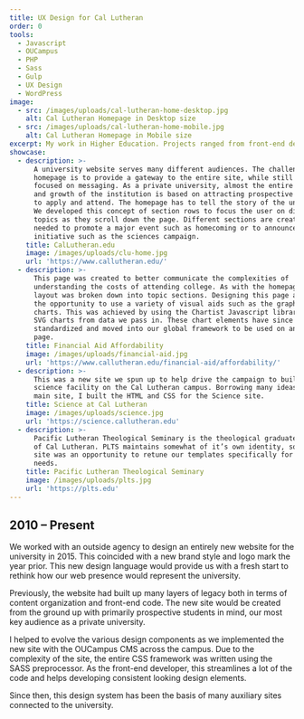 ```yaml
---
title: UX Design for Cal Lutheran
order: 0
tools:
  - Javascript
  - OUCampus
  - PHP
  - Sass
  - Gulp
  - UX Design
  - WordPress
image: 
  - src: /images/uploads/cal-lutheran-home-desktop.jpg
    alt: Cal Lutheran Homepage in Desktop size
  - src: /images/uploads/cal-lutheran-home-mobile.jpg
    alt: Cal Lutheran Homepage in Mobile size
excerpt: My work in Higher Education. Projects ranged from front-end development, UX, marketing design, and client support.
showcase:
  - description: >-
      A university website serves many different audiences. The challenge of the
      homepage is to provide a gateway to the entire site, while still being
      focused on messaging. As a private university, almost the entire health
      and growth of the institution is based on attracting prospective students
      to apply and attend. The homepage has to tell the story of the university.
      We developed this concept of section rows to focus the user on different
      topics as they scroll down the page. Different sections are created as
      needed to promote a major event such as homecoming or to announce a new
      initiative such as the sciences campaign.
    title: CalLutheran.edu
    image: /images/uploads/clu-home.jpg
    url: 'https://www.callutheran.edu/'
  - description: >-
      This page was created to better communicate the complexities of
      understanding the costs of attending college. As with the homepage, this
      layout was broken down into topic sections. Designing this page also gave
      the opportunity to use a variety of visual aids such as the graphs and
      charts. This was achieved by using the Chartist Javascript library draw
      SVG charts from data we pass in. These chart elements have since been
      standardized and moved into our global framework to be used on any other
      page.
    title: Financial Aid Affordability
    image: /images/uploads/financial-aid.jpg
    url: 'https://www.callutheran.edu/financial-aid/affordability/'
  - description: >-
      This was a new site we spun up to help drive the campaign to build a new
      science facility on the Cal Lutheran campus. Borrowing many ideas from the
      main site, I built the HTML and CSS for the Science site.
    title: Science at Cal Lutheran
    image: /images/uploads/science.jpg
    url: 'https://science.callutheran.edu'
  - description: >-
      Pacific Lutheran Theological Seminary is the theological graduate school
      of Cal Lutheran. PLTS maintains somewhat of it’s own identity, so this
      site was an opportunity to retune our templates specifically for their
      needs.
    title: Pacific Lutheran Theological Seminary
    image: /images/uploads/plts.jpg
    url: 'https://plts.edu'
---
```

## 2010 – Present

We worked with an outside agency to design an entirely new website for the university in 2015. This coincided with a new brand style and logo mark the year prior. This new design language would provide us with a fresh start to rethink how our web presence would represent the university.

Previously, the website had built up many layers of legacy both in terms of content organization and front-end code. The new site would be created from the ground up with primarily prospective students in mind, our most key audience as a private university.

I helped to evolve the various design components as we implemented the new site with the OUCampus CMS across the campus. Due to the complexity of the site, the entire CSS framework was written using the SASS preprocessor. As the front-end developer, this streamlines a lot of the code and helps developing consistent looking design elements.

Since then, this design system has been the basis of many auxiliary sites connected to the university.
